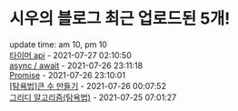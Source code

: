 # 시우의 블로그 최근 업로드된 5개!<br>

update time: am 10, pm 10<br>[타이머 api](https://velog.io/@dev_shu/%ED%83%80%EC%9D%B4%EB%A8%B8-api) - 2021-07-27 02:10:50<br>
[async / await](https://velog.io/@dev_shu/async-await) - 2021-07-26 23:11:18<br>
[Promise](https://velog.io/@dev_shu/Promise) - 2021-07-26 23:10:01<br>
[[탐욕법]큰 수 만들기](https://velog.io/@dev_shu/%ED%83%90%EC%9A%95%EB%B2%95%ED%81%B0-%EC%88%98-%EB%A7%8C%EB%93%A4%EA%B8%B0) - 2021-07-26 00:07:52<br>
[그리디 알고리즘(탐욕법)](https://velog.io/@dev_shu/%EA%B7%B8%EB%A6%AC%EB%94%94-%EC%95%8C%EA%B3%A0%EB%A6%AC%EC%A6%98%ED%83%90%EC%9A%95%EB%B2%95) - 2021-07-25 07:01:27<br>
